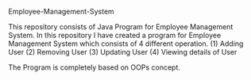 Employee-Management-System

This repository consists of Java Program for Employee Management System. In this repository I have created a program for Employee Management System which consists of 4 different operation.
(1) Adding User
(2) Removing User
(3) Updating User
(4) Viewing details of User

The Program is completely based on OOPs concept.
